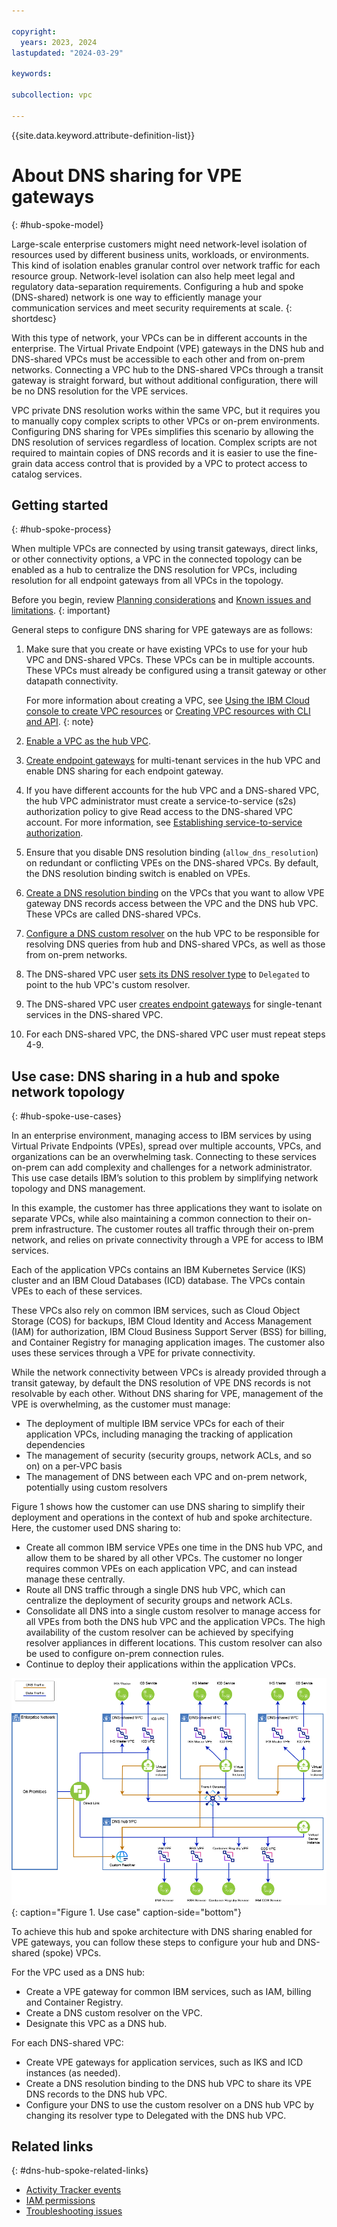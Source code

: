 ```yaml
---

copyright:
  years: 2023, 2024
lastupdated: "2024-03-29"

keywords:

subcollection: vpc

---
```


{{site.data.keyword.attribute-definition-list}}

# About DNS sharing for VPE gateways
{: #hub-spoke-model}

Large-scale enterprise customers might need network-level isolation of resources used by different business units, workloads, or environments. This kind of isolation enables granular control over network traffic for each resource group. Network-level isolation can also help meet legal and regulatory data-separation requirements. Configuring a hub and spoke (DNS-shared) network is one way to efficiently manage your communication services and meet security requirements at scale.
{: shortdesc}

With this type of network, your VPCs can be in different accounts in the enterprise. The Virtual Private Endpoint (VPE) gateways in the DNS hub and DNS-shared VPCs must be accessible to each other and from on-prem networks. Connecting a VPC hub to the DNS-shared VPCs through a transit gateway is straight forward, but without additional configuration, there will be no DNS resolution for the VPE services.

VPC private DNS resolution works within the same VPC, but it requires you to manually copy complex scripts to other VPCs or on-prem environments. Configuring DNS sharing for VPEs simplifies this scenario by allowing the DNS resolution of services regardless of location. Complex scripts are not required to maintain copies of DNS records and it is easier to use the fine-grain data access control that is provided by a VPC to protect access to catalog services.

## Getting started
{: #hub-spoke-process}

When multiple VPCs are connected by using transit gateways, direct links, or other connectivity options, a VPC in the connected topology can be enabled as a hub to centralize the DNS resolution for VPCs, including resolution for all endpoint gateways from all VPCs in the topology.

Before you begin, review [Planning considerations](/docs/vpc?topic=vpc-hub-spoke-planning-considerations&interface=ui) and [Known issues and limitations](/docs/vpc?topic=vpc-hub-spoke-limitations&interface=ui).
{: important}

General steps to configure DNS sharing for VPE gateways are as follows:

1. Make sure that you create or have existing VPCs to use for your hub VPC and DNS-shared VPCs. These VPCs can be in multiple accounts. These VPCs must already be configured using a transit gateway or other datapath connectivity.

   For more information about creating a VPC, see [Using the IBM Cloud console to create VPC resources](/docs/vpc?topic=vpc-creating-a-vpc-using-the-ibm-cloud-console) or [Creating VPC resources with CLI and API](/docs/vpc?topic=vpc-creating-vpc-resources-with-cli-and-api&interface=api).
{: note}

1. [Enable a VPC as the hub VPC](/docs/vpc?topic=vpc-hub-spoke-configure-hub).
1. [Create endpoint gateways](/docs/vpc?topic=vpc-ordering-endpoint-gateway) for multi-tenant services in the hub VPC and enable DNS sharing for each endpoint gateway.
1. If you have different accounts for the hub VPC and a DNS-shared VPC, the hub VPC administrator must create a service-to-service (s2s) authorization policy to give Read access to the DNS-shared VPC account. For more information, see [Establishing service-to-service authorization](/docs/vpc?topic=vpc-hub-spoke-s2s-auth&interface=api).
1. Ensure that you disable DNS resolution binding (`allow_dns_resolution`) on redundant or conflicting VPEs on the DNS-shared VPCs. By default, the DNS resolution binding switch is enabled on VPEs.
1. [Create a DNS resolution binding](/docs/vpc?topic=vpc-hub-spoke-resolution-bindings&interface=ui) on the VPCs that you want to allow VPE gateway DNS records access between the VPC and the DNS hub VPC. These VPCs are called DNS-shared VPCs.
1. [Configure a DNS custom resolver](/docs/dns-svcs?topic=dns-svcs-ui-create-cr) on the hub VPC to be responsible for resolving DNS queries from hub and DNS-shared VPCs, as well as those from on-prem networks.
1. The DNS-shared VPC user [sets its DNS resolver type](/docs/vpc?topic=vpc-configure-dns-resolver&interface=ui) to `Delegated` to point to the hub VPC's custom resolver.
1. The DNS-shared VPC user [creates endpoint gateways](/docs/vpc?topic=vpc-ordering-endpoint-gateway) for single-tenant services in the DNS-shared VPC.
1. For each DNS-shared VPC, the DNS-shared VPC user must repeat steps 4-9.

## Use case: DNS sharing in a hub and spoke network topology
{: #hub-spoke-use-cases}

In an enterprise environment, managing access to IBM services by using Virtual Private Endpoints (VPEs), spread over multiple accounts, VPCs, and organizations can be an overwhelming task. Connecting to these services on-prem can add complexity and challenges for a network administrator. This use case details IBM’s solution to this problem by simplifying network topology and DNS management.

In this example, the customer has three applications they want to isolate on separate VPCs, while also maintaining a common connection to their on-prem infrastructure. The customer routes all traffic through their on-prem network, and relies on private connectivity through a VPE for access to IBM services.

Each of the application VPCs contains an IBM Kubernetes Service (IKS) cluster and an IBM Cloud Databases (ICD) database. The VPCs contain VPEs to each of these services.

These VPCs also rely on common IBM services, such as Cloud Object Storage (COS) for backups, IBM Cloud Identity and Access Management (IAM) for authorization, IBM Cloud Business Support Server (BSS) for billing, and Container Registry for managing application images. The customer also uses these services through a VPE for private connectivity.

While the network connectivity between VPCs is already provided through a transit gateway, by default the DNS resolution of VPE DNS records is not resolvable by each other. Without DNS sharing for VPE, management of the VPE is overwhelming, as the customer must manage:

* The deployment of multiple IBM service VPCs for each of their application VPCs, including managing the tracking of application dependencies
* The management of security (security groups, network ACLs, and so on) on a per-VPC basis
* The management of DNS between each VPC and on-prem network, potentially using custom resolvers

Figure 1 shows how the customer can use DNS sharing to simplify their deployment and operations in the context of hub and spoke architecture. Here, the customer used DNS sharing to:

- Create all common IBM service VPEs one time in the DNS hub VPC, and allow them to be shared by all other VPCs. The customer no longer requires common VPEs on each application VPC, and can instead manage these centrally.
- Route all DNS traffic through a single DNS hub VPC, which can centralize the deployment of security groups and network ACLs.
- Consolidate all DNS into a single custom resolver to manage access for all VPEs from both the DNS hub VPC and the application VPCs. The high availability of the custom resolver can be achieved by specifying resolver appliances in different locations. This custom resolver can also be used to configure on-prem connection rules.
- Continue to deploy their applications within the application VPCs.

![hub-spoke-use-case](/images/hub-spoke-use-case1.png){: caption="Figure 1. Use case" caption-side="bottom"}

To achieve this hub and spoke architecture with DNS sharing enabled for VPE gateways, you can follow these steps to configure your hub and DNS-shared (spoke) VPCs.

For the VPC used as a DNS hub:

* Create a VPE gateway for common IBM services, such as IAM, billing and Container Registry.
* Create a DNS custom resolver on the VPC.
* Designate this VPC as a DNS hub.

For each DNS-shared VPC:

* Create VPE gateways for application services, such as IKS and ICD instances (as needed).
* Create a DNS resolution binding to the DNS hub VPC to share its VPE DNS records to the DNS hub VPC.
* Configure your DNS to use the custom resolver on a DNS hub VPC by changing its resolver type to Delegated with the DNS hub VPC.

## Related links
{: #dns-hub-spoke-related-links}

* [Activity Tracker events](/docs/vpc?topic=vpc-at-events#events-dns-resolution-bindings)
* [IAM permissions](/docs/account?topic=account-iam-service-roles-actions#is.vpc-roles)
* [Troubleshooting issues](/docs/vpc?topic=vpc-troubleshoot-hub-spoke-1)
